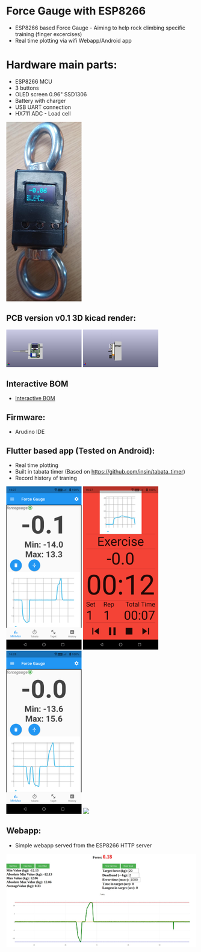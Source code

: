 # Force Gauge with ESP8266

- ESP8266 based Force Gauge - Aiming to help rock climbing specific training (finger excercises)
- Real time plotting via wifi Webapp/Android app

# Hardware main parts:
 - ESP8266 MCU
 - 3 buttons
 - OLED screen 0.96" SSD1306
 - Battery with charger
 - USB UART connection
 - HX711 ADC - Load cell
 

<img src="https://raw.githubusercontent.com/szbeni/forcegauge/main/photos/prototype_01.jpg" width="200">

## PCB version v0.1 3D kicad render:

<img src="https://raw.githubusercontent.com/szbeni/forcegauge/main/photos/pcb_render_01.png" width="200">
<img src="https://raw.githubusercontent.com/szbeni/forcegauge/main/photos/pcb_render_02.png" width="200">

## Interactive BOM

- [Interactive BOM](https://htmlpreview.github.io/?https://github.com/szbeni/forcegauge/blob/main/hw/forcegauge/bom/ibom.html)


## Firmware:
- Arudino IDE

## Flutter based app (Tested on Android):
- Real time plotting
- Built in tabata timer (Based on https://github.com/insin/tabata_timer)
- Record history of traning 

<p float="left">
<img src="https://raw.githubusercontent.com/szbeni/forcegauge/main/photos/flutter_app_01.png" width="200">
<img src="https://raw.githubusercontent.com/szbeni/forcegauge/main/photos/flutter_app_02.png" width="200">
<img src="https://raw.githubusercontent.com/szbeni/forcegauge/main/photos/flutter_app_03.png" width="200">
<img src="https://raw.githubusercontent.com/szbeni/forcegauge/main/photos/flutter_app_04.gif" width="200">
</p>

## Webapp:
- Simple webapp served from the ESP8266 HTTP server
<img src="https://raw.githubusercontent.com/szbeni/forcegauge/main/photos/webapp_01.jpg" width="600">

